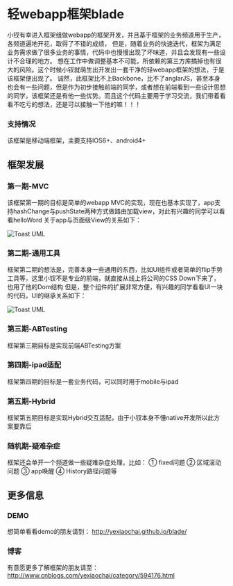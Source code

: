轻webapp框架blade
=====

小钗有幸进入框架组做webapp的框架开发，并且基于框架的业务频道用于生产，各频道遍地开花，取得了不错的成绩，
但是，随着业务的快速迭代，框架为满足业务需求做了很多业务的事情，代码中也慢慢出现了坏味道，并且会发现有一些设计不合理的地方。
想在工作中做调整基本不可能，所依赖的第三方库搞掉也有很大的风险。这个时候小钗就萌生出开发出一套干净的轻webapp框架的想法，于是该框架便出现了。
诚然，此框架比不上Backbone，比不了anglarJS，甚至本身也会有一些问题，但是作为初步接触前端的同学，或者想在前端看到一些设计思想的同学，该框架还是有他一些优势。而且这个代码主要用于学习交流，我们带着看看不吃亏的想法，还是可以接触一下他的嘛！！！

### 支持情况

该框架是移动端框架，主要支持IOS6+、android4+


## 框架发展

### 第一期-MVC

该框架第一期的目标是简单的webapp MVC的实现，现在也基本实现了，app支持hashChange与pushState两种方式做路由加载view，对此有兴趣的同学可以看看helloWord
关于app与页面级View的关系如下：

![Toast UML](https://raw.githubusercontent.com/yexiaochai/blade/master/doc/images/mvc.png)

### 第二期-通用工具

框架第二期的想法是，完善本身一些通用的东西，比如UI组件或者简单的flip手势工具等，这里小钗不是专业的前端，就直接从线上将公司的CSS Down下来了，也用了他的Dom结构
但是，整个组件的扩展非常方便，有兴趣的同学看看UI一块的代码，UI的继承关系如下：

![Toast UML](https://raw.githubusercontent.com/yexiaochai/blade/master/doc/images/ui.png)

### 第三期-ABTesting

框架第三期目标是实现前端ABTesting方案


### 第四期-ipad适配

框架第四期的目标是一套业务代码，可以同时用于mobile与ipad

### 第五期-Hybrid

框架第五期目标是实现Hybrid交互适配，由于小钗本身不懂native开发所以此方案要靠后

### 随机期-疑难杂症

框架还会单开一个频道做一些疑难杂症处理，比如：
① fixed问题
② 区域滚动问题
③ app唤醒
④ History路径问题等

## 更多信息

### DEMO
想简单看看demo的朋友请到：
http://yexiaochai.github.io/blade/

### 博客
有意愿更多了解框架的朋友请至：
http://www.cnblogs.com/yexiaochai/category/594176.html

